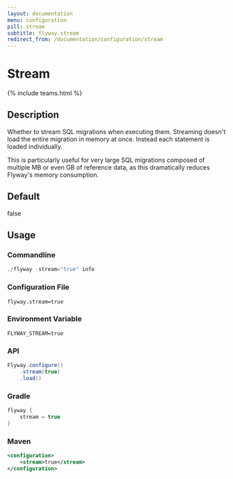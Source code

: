 ```yaml
---
layout: documentation
menu: configuration
pill: stream
subtitle: flyway.stream
redirect_from: /documentation/configuration/stream
---
```


# Stream
{% include teams.html %}

## Description
Whether to stream SQL migrations when executing them. Streaming doesn't load the entire migration in memory at once. Instead each statement is loaded individually. 

This is particularly useful for very large SQL migrations composed of multiple MB or even GB of reference data, as this dramatically reduces Flyway's memory consumption.

## Default
false

## Usage

### Commandline
```powershell
./flyway -stream="true" info
```

### Configuration File
```properties
flyway.stream=true
```

### Environment Variable
```properties
FLYWAY_STREAM=true
```

### API
```java
Flyway.configure()
    .stream(true)
    .load()
```

### Gradle
```groovy
flyway {
    stream = true
}
```

### Maven
```xml
<configuration>
    <stream>true</stream>
</configuration>
```